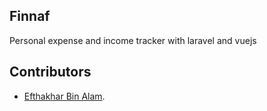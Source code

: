 
## Finnaf

Personal expense and income tracker with laravel and vuejs 


## Contributors

- [Efthakhar Bin Alam](https://github.com/efthakhar).




